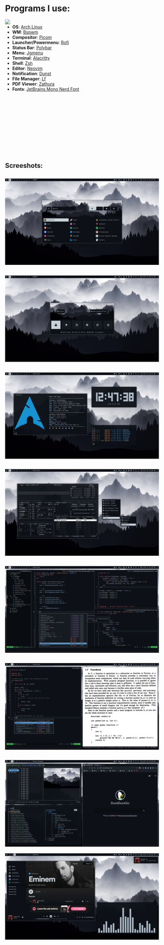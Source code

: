 # Programs I use:
<img width="550px" align="right" src=".config/bspwm/screenshots/0.png"/>

+ **OS**: [Arch Linux](https://archlinux.org/)
+ **WM**: [Bspwm](https://github.com/baskerville/bspwm)
+ **Compositor**: [Picom](https://github.com/yshui/picom)
+ **Launcher/Powermenu**: [Rofi](https://github.com/davatorium/rofi)
+ **Status Bar**: [Polybar](https://github.com/polybar/polybar)
+ **Menu**: [Jgmenu](https://github.com/jgmenu/jgmenu)
+ **Terminal**: [Alacritty](https://github.com/alacritty/alacritty)
+ **Shell**: [Zsh](https://www.zsh.org/)
+ **Editor**: [Neovim](https://github.com/neovim/neovim)
+ **Notification**: [Dunst](https://github.com/dunst-project/dunst)
+ **File Manager**: [Lf](https://github.com/gokcehan/lf)
+ **PDF Viewer**: [Zathura](https://github.com/pwmt/zathura)
+ **Fonts**: [JetBrains Mono Nerd Font](https://github.com/JetBrains/JetBrainsMono)
<br/>
<br/>
<br/>
<br/>
<br/>
<br/>
<br/>
<br/>
<br/>
<br/>
<br/>

## Screeshots:
![img](.config/bspwm/screenshots/1.png)
---
![img](.config/bspwm/screenshots/2.png)
---
![img](.config/bspwm/screenshots/3.png)
---
![img](.config/bspwm/screenshots/4.png)
---
![img](.config/bspwm/screenshots/5.png)
---
![img](.config/bspwm/screenshots/6.png)
---
![img](.config/bspwm/screenshots/7.png)
---
![img](.config/bspwm/screenshots/8.png)
